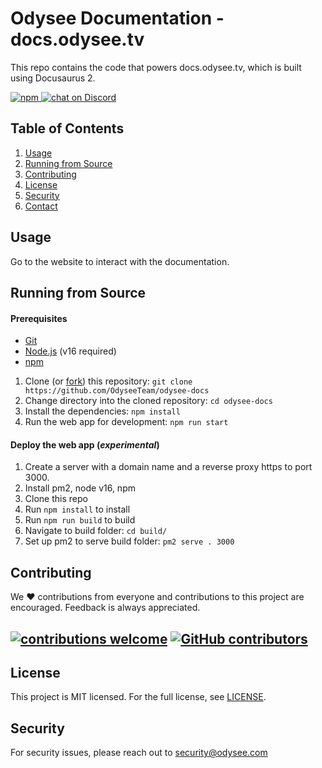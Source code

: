 # Odysee Documentation - docs.odysee.tv

This repo contains the code that powers docs.odysee.tv, which is built using Docusaurus 2.

 <a href="https://github.com/OdyseeTeam/odysee-frontend/blob/master/LICENSE" title="MIT licensed">
   <img alt="npm" src="https://img.shields.io/dub/l/vibe-d.svg?style=flat">
 </a>
 <a href="https://chat.odysee.com">
   <img src="https://img.shields.io/discord/362322208485277697.svg?logo=discord" alt="chat on Discord">
 </a>

## Table of Contents

1. [Usage](#usage)
2. [Running from Source](#running-from-source)
3. [Contributing](#contributing)
4. [License](#license)
5. [Security](#security)
6. [Contact](#contact)

## Usage

Go to the website to interact with the documentation.

## Running from Source

#### Prerequisites

- [Git](https://git-scm.com/downloads)
- [Node.js](https://nodejs.org/en/download/) (v16 required)
- [npm](https://docs.npmjs.com/downloading-and-installing-node-js-and-npm)

1. Clone (or [fork](https://help.github.com/articles/fork-a-repo/)) this repository: `git clone https://github.com/OdyseeTeam/odysee-docs`
2. Change directory into the cloned repository: `cd odysee-docs`
3. Install the dependencies: `npm install`
4. Run the web app for development: `npm run start`

#### Deploy the web app (_experimental_)

1. Create a server with a domain name and a reverse proxy https to port 3000.
2. Install pm2, node v16, npm
3. Clone this repo
4. Run `npm install` to install
5. Run `npm run build` to build
6. Navigate to build folder: `cd build/`
7. Set up pm2 to serve build folder: `pm2 serve . 3000`

## Contributing

We :heart: contributions from everyone and contributions to this project are encouraged. Feedback is always appreciated.

## [![contributions welcome](https://img.shields.io/badge/contributions-welcome-brightgreen.svg?style=flat)](https://github.com/OdyseeTeam/odysee-docs/issues) [![GitHub contributors](https://img.shields.io/github/contributors/OdyseeTeam/odysee-docs.svg)](https://GitHub.com/OdyseeTeam/odysee-docs/graphs/contributors/)

## License

This project is MIT licensed. For the full license, see [LICENSE](LICENSE).

## Security

For security issues, please reach out to security@odysee.com
